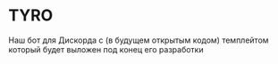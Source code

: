 # TYRO
Наш бот для Дискорда с (в будущем открытым кодом) темплейтом который будет выложен под конец его разработки


